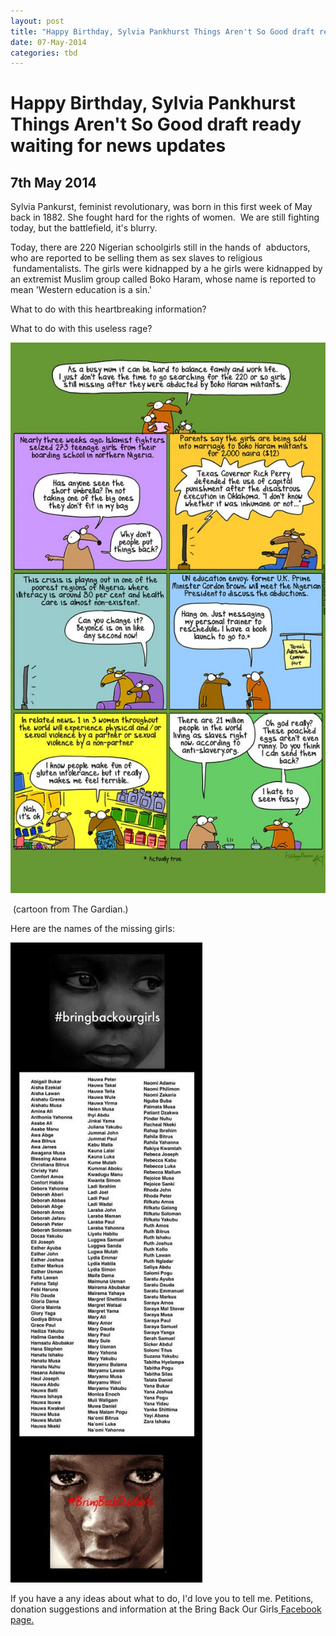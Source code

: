 ```yaml
---
layout: post
title: "Happy Birthday, Sylvia Pankhurst Things Aren't So Good draft ready waiting for news updates"
date: 07-May-2014
categories: tbd
---
```


# Happy Birthday, Sylvia Pankhurst Things Aren't So Good draft ready waiting for news updates

## 7th May 2014

 

Sylvia Pankurst,   feminist revolutionary, was born in this first week of May back in 1882. She fought hard for the rights of women.  We are still fighting today, but the battlefield, it's blurry.

Today, there are 220 Nigerian schoolgirls still in the hands of  abductors, who are reported to be selling them as sex slaves to religious  fundamentalists. The girls were kidnapped by a he girls were kidnapped by an extremist Muslim group called Boko Haram, whose name is reported to mean 'Western education is a sin.'

What to do with this heartbreaking information?

What to do with this useless rage?

<img class="photo-horiz" src="/images/2014/05/FIRSTDOGNIGERIA-586x1024.jpg" />

 (cartoon from The Gardian.)

Here are the names of the missing girls:

<img class="photo-horiz" src="/images/2014/05/Bm1qeNkCEAMG55Z-307x1024.jpg" />

If you have a any ideas about what to do, I'd love you to tell me. Petitions, donation suggestions and information at the Bring Back Our Girls<a href="https://www.facebook.com/bringbackourgirls?ref=nf"> Facebook page.</a>

 

 
